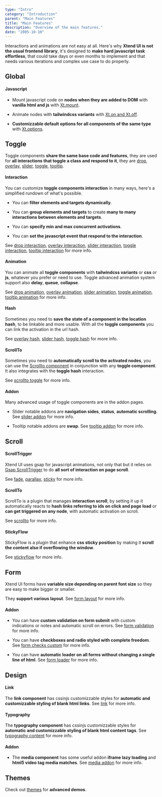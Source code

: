 ```yaml
---
type: "Intro"
category: "Introduction"
parent: "Main Features"
title: "Main Features"
description: "Overview of the main features."
date: "2005-10-10"
---
```


Interactions and animations are not easy at all. Here's why **Xtend UI is not the usual frontend library**, it's designed to **make hard javascript task effortless**, that could take days or even months to implement and that needs various iterations and complex use case to do properly.

## Global

#### Javascript

- Mount javascript code on **nodes when they are added to DOM** with **vanilla html and js** with [Xt.mount](/components/global/javascript#xt-mount).

- Animate nodes with **tailwindcss variants** with [Xt.on and Xt.off](/components/global/javascript#xt-on-and-xt-off).

- **Customizzable default options for all components of the same type** with [Xt.options](/components/global/javascript#xt-options).

## Toggle

Toggle components **share the same base code and features**, they are used for **all interactions that toggle a class and respond to it**, they are [drop](/components/drop), [overlay](/components/overlay), [slider](/components/slider), [toggle](/components/toggle), [tooltip](/components/tooltip).

#### Interaction

You can customize **toggle components interaction** in many ways, here's a simplified rundown of what's possible.

- You can **filter elements and targets dynamically**.

- You can **group elements and targets** to create **many to many interactions between elements and targets**.

- You can **specify min and max concurrent activations**.

- You can **set the javascript event that respond to the interaction**.

See [drop interaction](/components/drop/interaction), [overlay interaction](/components/overlay/interaction), [slider interaction](/components/slider/interaction), [toggle interaction](/components/toggle/interaction), [tooltip interaction](/components/tooltip/interaction) for more info.

#### Animation

You can animate all **toggle components** with **tailwindcss variants** or **css** or **js**, whatever you prefer or need to use. Toggle advanced animation system support also **delay**, **queue**, **collapse**.

See [drop animation](/components/drop/animation), [overlay animation](/components/overlay/animation), [slider animation](/components/slider/animation), [toggle animation](/components/toggle/animation), [tooltip animation](/components/tooltip/animation) for more info.

#### Hash

Sometimes you need to **save the state of a component in the location hash**, to be linkable and more usable. With all the **toggle components** you can link the activation in the url hash.

See [overlay hash](/components/overlay/interaction#hash), [slider hash](/components/slider/interaction#hash), [toggle hash](/components/toggle/interaction#hash) for more info.

#### ScrollTo

Sometimes you need to **automatically scroll to the activated nodes**, you can use the [Scrollto component](/components/scroll-to) in conjunction with any **toggle component**. It also integrates with the **toggle hash** interaction.

See [scrollto toggle](/components/scroll-to#toggle) for more info.

#### Addon

Many advanced usage of toggle components are in the addon pages.

- Slider notable addons are **navigation sides**, **status**, **automatic scrolling**. See [slider addon](/components/slider/addon) for more info.

- Tooltip notable addons are **swap**. See [tooltip addon](/components/tooltip/addon) for more info.

## Scroll

#### ScrollTrigger

Xtend UI uses gsap for javascript animations, not only that but it relies on [Gsap ScrollTrigger](https://greensock.com/docs/v3/Plugins/ScrollTrigger) to do **all sort of interaction on page scroll**.

See [fade](/components/scroll-trigger/fade), [parallax](/components/scroll-trigger/parallax), [sticky](/components/scroll-trigger/sticky) for more info.

#### ScrollTo

ScrollTo is a plugin that manages **interaction scroll**, by setting it up it automatically reacts to **hash links referring to ids on click and page load** or **can get triggered on any node**, with automatic activation on scroll.

See [scrollto](/components/scroll-to) for more info.

#### StickyFlow

StickyFlow is a plugin that enhance **css sticky position** by making it **scroll the content also if overflowing the window**.

See [stickyflow](/components/sticky-flow) for more info.

## Form

Xtend UI forms have **variable size depending on parent font size** so they are easy to make bigger or smaller.

They **support various layout**. See [form layout](/components/form/layout) for more info.

#### Addon

- You can have **custom validation on form submit** with custom indications or notes and automatic scroll on errors. See [form validation](/components/form/addon#validation) for more info.

- You can have **checkboxes and radio styled with complete freedom**. See [form checks custom](/components/form/addon#checks-custom) for more info.

- You can have **automatic loader on all forms without changing a single line of html**. See [form loader](/components/form/addon#loader) for more info.

## Design

#### Link

The **link component** has cssinjs customizzable styles for **automatic and customizzable styling of blank html links**. See [link](/components/link) for more info.

#### Typography

The **typography component** has cssinjs customizzable styles for **automatic and customizzable styling of blank html content tags**. See [typography content](/components/typography/content) for more info.

#### Addon

- The **media component** has some useful addon **iframe lazy loading** and **html5 video tag media matches**. See [media addon](/components/media/addon) for more info.

## Themes

Check out [themes](/themes) for **advanced demos**.
